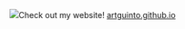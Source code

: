 <img src="https://capsule-render.vercel.app/api?text=Hellotype=wave&color=auto&height=300&section=header&text=capsule%20render&fontSize=90" />Check out my website! <a href="https://aguin005.github.io/artguinto.github.io/" target="_blank">artguinto.github.io</a>

